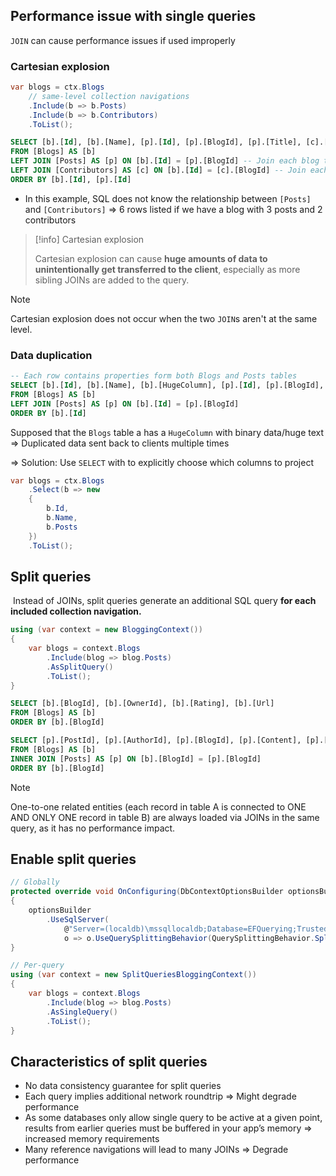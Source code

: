## Performance issue with single queries

`JOIN` can cause performance issues if used improperly

### Cartesian explosion

```cs
var blogs = ctx.Blogs
	// same-level collection navigations
    .Include(b => b.Posts) 
    .Include(b => b.Contributors) 
    .ToList();
```

```sql
SELECT [b].[Id], [b].[Name], [p].[Id], [p].[BlogId], [p].[Title], [c].[Id], [c].[BlogId], [c].[FirstName], [c].[LastName]
FROM [Blogs] AS [b]
LEFT JOIN [Posts] AS [p] ON [b].[Id] = [p].[BlogId] -- Join each blog to its corresponding posts => Each post listed with a blog
LEFT JOIN [Contributors] AS [c] ON [b].[Id] = [c].[BlogId] -- Join each contributor to its blog => Each contributor listed with a blog
ORDER BY [b].[Id], [p].[Id]
```

- In this example, SQL does not know the relationship between `[Posts]` and `[Contributors]` => 6 rows listed if we have a blog with 3 posts and 2 contributors

> [!info] Cartesian explosion
> 
> Cartesian explosion can cause **huge amounts of data to unintentionally get transferred to the client**, especially as more sibling JOINs are added to the query.


> [!note]
> 
> Cartesian explosion does not occur when the two `JOIN`s aren't at the same level.


### Data duplication

```sql
-- Each row contains properties form both Blogs and Posts tables
SELECT [b].[Id], [b].[Name], [b].[HugeColumn], [p].[Id], [p].[BlogId], [p].[Title]
FROM [Blogs] AS [b]
LEFT JOIN [Posts] AS [p] ON [b].[Id] = [p].[BlogId]
ORDER BY [b].[Id]
```

Supposed that the `Blogs` table a has a `HugeColumn` with binary data/huge text => Duplicated data sent back to clients multiple times

=> Solution: Use `SELECT` with to explicitly choose which columns to project

```cs
var blogs = ctx.Blogs
    .Select(b => new
    {
        b.Id,
        b.Name,
        b.Posts
    })
    .ToList();
```

## Split queries

 Instead of JOINs, split queries generate an additional SQL query **for each included collection navigation.**

```cs
using (var context = new BloggingContext())
{
    var blogs = context.Blogs
        .Include(blog => blog.Posts)
        .AsSplitQuery()
        .ToList();
}
```

```sql
SELECT [b].[BlogId], [b].[OwnerId], [b].[Rating], [b].[Url]
FROM [Blogs] AS [b]
ORDER BY [b].[BlogId]

SELECT [p].[PostId], [p].[AuthorId], [p].[BlogId], [p].[Content], [p].[Rating], [p].[Title], [b].[BlogId]
FROM [Blogs] AS [b]
INNER JOIN [Posts] AS [p] ON [b].[BlogId] = [p].[BlogId]
ORDER BY [b].[BlogId]
```


> [!note]
> 
> One-to-one related entities (each record in table A is connected to ONE AND ONLY ONE record in table B) are always loaded via JOINs in the same query, as it has no performance impact.


## Enable split queries

```cs
// Globally
protected override void OnConfiguring(DbContextOptionsBuilder optionsBuilder)
{
    optionsBuilder
        .UseSqlServer(
            @"Server=(localdb)\mssqllocaldb;Database=EFQuerying;Trusted_Connection=True;ConnectRetryCount=0",
            o => o.UseQuerySplittingBehavior(QuerySplittingBehavior.SplitQuery));
}

// Per-query
using (var context = new SplitQueriesBloggingContext())
{
    var blogs = context.Blogs
        .Include(blog => blog.Posts)
        .AsSingleQuery()
        .ToList();
}
```

## Characteristics of split queries

- No data consistency guarantee for split queries
- Each query implies additional network roundtrip => Might degrade performance
- As some databases only allow single query to be active at a given point, results from earlier queries must be buffered in your app’s memory => increased memory requirements
- Many reference navigations will lead to many JOINs => Degrade performance
